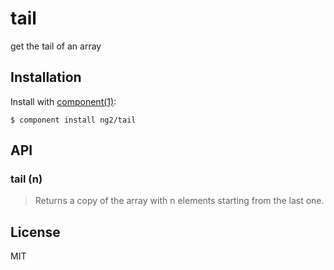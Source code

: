 
# tail

  get the tail of an array

## Installation

  Install with [component(1)](http://component.io):

    $ component install ng2/tail

## API

### tail (n)
> Returns a copy of the array with n elements starting from the last one.

## License

  MIT
